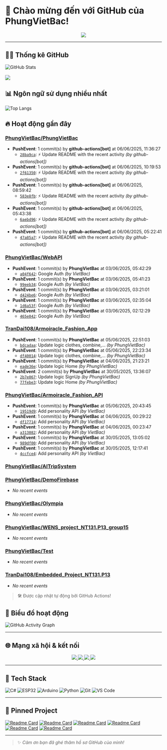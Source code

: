 # 👋 Chào mừng đến với GitHub của PhungVietBac!

<p align="center">
  <img src="https://readme-typing-svg.demolab.com/?lines=Welcome+to+my+GitHub!;I+love+Programming;AI+%7C+FullStack+%7C+Android+%7C+Desktop;Let's+build+something+awesome!&center=true&width=500&height=45&color=F7971E&vCenter=true&size=22">
</p>

---

## 🧑‍💻 Thống kê GitHub

![GitHub Stats](https://github-readme-stats.vercel.app/api?username=PhungVietBac&show_icons=true&theme=radical)
<br><br>
![](https://nirzak-streak-stats.vercel.app/?user=PhungVietBac&theme=radical)

## 📊 Ngôn ngữ sử dụng nhiều nhất

![Top Langs](https://github-readme-stats.vercel.app/api/top-langs/?username=PhungVietBac&layout=compact&theme=radical)

## 🔥 Hoạt động gần đây

<!--START_SECTION:activity-->
### [PhungVietBac/PhungVietBac](https://github.com/PhungVietBac/PhungVietBac)
- **PushEvent**: 1 commit(s) by **github-actions[bot]** at 06/06/2025, 11:36:27
  - [`28ba9ca`](https://github.com/PhungVietBac/PhungVietBac/commit/28ba9ca42f55c3cc9f8fb42d466e27d863767759): ⚡ Update README with the recent activity _(by github-actions[bot])_
- **PushEvent**: 1 commit(s) by **github-actions[bot]** at 06/06/2025, 10:19:53
  - [`2f61350`](https://github.com/PhungVietBac/PhungVietBac/commit/2f613505c36b2a72256047797931257778cea948): ⚡ Update README with the recent activity _(by github-actions[bot])_
- **PushEvent**: 1 commit(s) by **github-actions[bot]** at 06/06/2025, 08:59:42
  - [`583e8fb`](https://github.com/PhungVietBac/PhungVietBac/commit/583e8fb84e35ddc235646bd4faa6d02818250b44): ⚡ Update README with the recent activity _(by github-actions[bot])_
- **PushEvent**: 1 commit(s) by **github-actions[bot]** at 06/06/2025, 05:43:38
  - [`6aebd96`](https://github.com/PhungVietBac/PhungVietBac/commit/6aebd96f9fe6b9fbdea2d1bf400236eaf1b97be2): ⚡ Update README with the recent activity _(by github-actions[bot])_
- **PushEvent**: 1 commit(s) by **github-actions[bot]** at 06/06/2025, 05:22:41
  - [`47a85a7`](https://github.com/PhungVietBac/PhungVietBac/commit/47a85a7bd365988b166d895e3e97b0f55bd99a18): ⚡ Update README with the recent activity _(by github-actions[bot])_

### [PhungVietBac/WebAPI](https://github.com/PhungVietBac/WebAPI)
- **PushEvent**: 1 commit(s) by **PhungVietBac** at 03/06/2025, 05:42:29
  - [`a04f642`](https://github.com/PhungVietBac/WebAPI/commit/a04f642c74dd307838fc004db11bf601da398996): Google Auth _(by VietBac)_
- **PushEvent**: 1 commit(s) by **PhungVietBac** at 03/06/2025, 05:41:23
  - [`99eeb34`](https://github.com/PhungVietBac/WebAPI/commit/99eeb34ef3bdcc513c733f9c39b41332c524e93e): Google Auth _(by VietBac)_
- **PushEvent**: 1 commit(s) by **PhungVietBac** at 03/06/2025, 03:21:01
  - [`d424be6`](https://github.com/PhungVietBac/WebAPI/commit/d424be640b9286da4d766fe6043b2b67168071f0): Google Auth _(by VietBac)_
- **PushEvent**: 1 commit(s) by **PhungVietBac** at 03/06/2025, 02:35:04
  - [`1d6a53f`](https://github.com/PhungVietBac/WebAPI/commit/1d6a53f450389d7a1cb6e2572089b7b70e5d3597): Google Auth _(by VietBac)_
- **PushEvent**: 1 commit(s) by **PhungVietBac** at 03/06/2025, 02:12:29
  - [`465e042`](https://github.com/PhungVietBac/WebAPI/commit/465e042db067f69b7e958f279da6a271efdaba58): Google Auth _(by VietBac)_

### [TranDai108/Armoiracle_Fashion_App](https://github.com/TranDai108/Armoiracle_Fashion_App)
- **PushEvent**: 1 commit(s) by **PhungVietBac** at 05/06/2025, 22:51:03
  - [`bdcadaa`](https://github.com/TranDai108/Armoiracle_Fashion_App/commit/bdcadaa9d5ede9a5e4abd66887bd9c50ffd9b4cd): Update logic clothes, combine,... _(by PhungVietBac)_
- **PushEvent**: 1 commit(s) by **PhungVietBac** at 05/06/2025, 22:23:34
  - [`df40014`](https://github.com/TranDai108/Armoiracle_Fashion_App/commit/df40014570aae9b70dd437b8f1d97d36bee7129f): Update logic clothes, combine,... _(by PhungVietBac)_
- **PushEvent**: 1 commit(s) by **PhungVietBac** at 04/06/2025, 21:23:21
  - [`eade36e`](https://github.com/TranDai108/Armoiracle_Fashion_App/commit/eade36ecb6ad7e338dfb93e85cb1f615fb93f9fa): Update logic Home _(by PhungVietBac)_
- **PushEvent**: 2 commit(s) by **PhungVietBac** at 30/05/2025, 13:36:07
  - [`2b7e067`](https://github.com/TranDai108/Armoiracle_Fashion_App/commit/2b7e0676570b09a02259df726a4b494629e70b03): Update logic SignUp _(by PhungVietBac)_
  - [`77febe3`](https://github.com/TranDai108/Armoiracle_Fashion_App/commit/77febe3f7505eed757ae5980b174b0b907fe4759): Update logic Home _(by PhungVietBac)_

### [PhungVietBac/Armoiracle_Fashion_API](https://github.com/PhungVietBac/Armoiracle_Fashion_API)
- **PushEvent**: 1 commit(s) by **PhungVietBac** at 05/06/2025, 20:43:45
  - [`19519d9`](https://github.com/PhungVietBac/Armoiracle_Fashion_API/commit/19519d941aa544db0bc99c438c2a4f379aed7b0c): Add personality API _(by VietBac)_
- **PushEvent**: 1 commit(s) by **PhungVietBac** at 04/06/2025, 00:29:22
  - [`df17714`](https://github.com/PhungVietBac/Armoiracle_Fashion_API/commit/df17714f2e56e4adc662a44f1500b59eaea67f70): Add personality API _(by VietBac)_
- **PushEvent**: 1 commit(s) by **PhungVietBac** at 04/06/2025, 00:23:47
  - [`a313082`](https://github.com/PhungVietBac/Armoiracle_Fashion_API/commit/a313082921fed9fefb800a1b1f54fed43c62c933): Add personality API _(by VietBac)_
- **PushEvent**: 1 commit(s) by **PhungVietBac** at 30/05/2025, 13:05:02
  - [`989df00`](https://github.com/PhungVietBac/Armoiracle_Fashion_API/commit/989df00aa9402945f70ff11dd11b2f9be3d5259f): Add personality API _(by VietBac)_
- **PushEvent**: 1 commit(s) by **PhungVietBac** at 30/05/2025, 12:17:41
  - [`4ccfce4`](https://github.com/PhungVietBac/Armoiracle_Fashion_API/commit/4ccfce490df64547fcac5cc23881ed56fa473a12): Add personality API _(by VietBac)_

### [PhungVietBac/AITripSystem](https://github.com/PhungVietBac/AITripSystem)

### [PhungVietBac/DemoFirebase](https://github.com/PhungVietBac/DemoFirebase)
- _No recent events_

### [PhungVietBac/Olympia](https://github.com/PhungVietBac/Olympia)
- _No recent events_

### [PhungVietBac/WENS_project_NT131.P13_group15](https://github.com/PhungVietBac/WENS_project_NT131.P13_group15)
- _No recent events_

### [PhungVietBac/Test](https://github.com/PhungVietBac/Test)
- _No recent events_

### [TranDai108/Embedded_Project_NT131.P13](https://github.com/TranDai108/Embedded_Project_NT131.P13)
- _No recent events_

<!--END_SECTION:activity-->

> 🛠️ Được cập nhật tự động bởi GitHub Actions!

## 🧭 Biểu đồ hoạt động

![GitHub Activity Graph](https://github-readme-activity-graph.vercel.app/graph?username=PhungVietBac&theme=github-compact)

---

## 🌐 Mạng xã hội & kết nối

<p align="center">
  <a href="https://www.linkedin.com/in/b%E1%BA%AFc-ph%C3%B9ng-vi%E1%BB%87t-396674298/" target="_blank">
    <img src="https://img.shields.io/badge/-LinkedIn-0077B5?style=for-the-badge&logo=linkedin&logoColor=white" />
  </a>
  <a href="mailto:bacphungviet@gmail.com">
    <img src="https://img.shields.io/badge/-Gmail-D14836?style=for-the-badge&logo=gmail&logoColor=white" />
  </a>
  <a href="https://github.com/PhungVietBac">
    <img src="https://img.shields.io/badge/-GitHub-181717?style=for-the-badge&logo=github&logoColor=white" />
  </a>
  <a href="https://www.facebook.com/bac.phungviet.92" target="_blank">
    <img src="https://img.shields.io/badge/-Facebook-1877F2?style=for-the-badge&logo=facebook&logoColor=white" />
  </a>
</p>

---

## 🧰 Tech Stack

![C#](https://img.shields.io/badge/-CSharp-239120?style=flat&logo=c-sharp&logoColor=white)
![ESP32](https://img.shields.io/badge/-ESP32-FF5722?style=flat&logo=esphome&logoColor=white)
![Arduino](https://img.shields.io/badge/-Arduino-00979D?style=flat&logo=arduino&logoColor=white)
![Python](https://img.shields.io/badge/-Python-3776AB?style=flat&logo=python&logoColor=white)
![Git](https://img.shields.io/badge/-Git-F05032?style=flat&logo=git&logoColor=white)
![VS Code](https://img.shields.io/badge/-VSCode-007ACC?style=flat&logo=visual-studio-code&logoColor=white)

---

## 📌 Pinned Project

[![Readme Card](https://github-readme-stats.vercel.app/api/pin/?username=PhungVietBac&repo=AITripSystem&theme=radical)](https://github.com/PhungVietBac/AITripSystem)
[![Readme Card](https://github-readme-stats.vercel.app/api/pin/?username=PhungVietBac&repo=WebAPI&theme=radical)](https://github.com/PhungVietBac/WebAPI)
[![Readme Card](https://github-readme-stats.vercel.app/api/pin/?username=PhungVietBac&repo=Armoiracle_Fashion_API&theme=radical)](https://github.com/PhungVietBac/Armoiracle_Fashion_API)
[![Readme Card](https://github-readme-stats.vercel.app/api/pin/?username=PhungVietBac&repo=Olympia&theme=radical)](https://github.com/PhungVietBac/Olympia)
[![Readme Card](https://github-readme-stats.vercel.app/api/pin/?username=PhungVietBac&repo=WENS_project_NT131.P13_group15&theme=radical)](https://github.com/PhungVietBac/WENS_project_NT131.P13_group15)
[![Readme Card](https://github-readme-stats.vercel.app/api/pin/?username=TranDai108&repo=Armoiracle_Fashion_App&theme=radical)](https://github.com/TranDai108/Armoiracle_Fashion_App)

---

> ✨ *Cảm ơn bạn đã ghé thăm hồ sơ GitHub của mình!*
